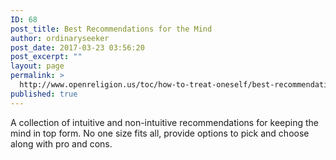 ```yaml
---
ID: 68
post_title: Best Recommendations for the Mind
author: ordinaryseeker
post_date: 2017-03-23 03:56:20
post_excerpt: ""
layout: page
permalink: >
  http://www.openreligion.us/toc/how-to-treat-oneself/best-recommendations-for-the-mind/
published: true
---
```

A collection of intuitive and non-intuitive recommendations for keeping the mind in top form. No one size fits all, provide options to pick and choose along with pro and cons.